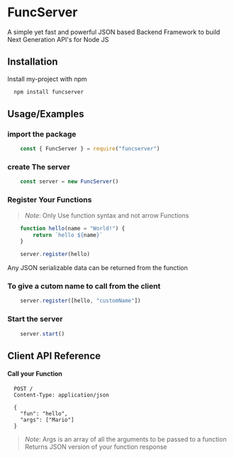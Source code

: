 
# FuncServer

A simple yet fast and powerful JSON based Backend Framework to build Next Generation API's for Node JS


## Installation

Install my-project with npm

```bash
  npm install funcserver
```
    
## Usage/Examples

### import the package
```javascript
    const { FuncServer } = require("funcserver")
```
### create The server
```javascript
    const server = new FuncServer()
```
### Register Your Functions
> *Note*: Only Use function syntax and not arrow Functions
```javascript
    function hello(name = "World!") {
        return `hello ${name}`
    }

    server.register(hello)
```
Any JSON serializable data can be returned from the function

### To give a cutom name to call from the client
```javascript
    server.register([hello, "customName"])
```

### Start the server
```javascript
    server.start()
```

  
## Client API Reference

#### Call your Function

```http
  POST /
  Content-Type: application/json

  {
    "fun": "hello",
    "args": ["Mario"]
  }
```
> *Note*: Args is an array of all the arguments to be passed to a function
Returns JSON version of your function response
  